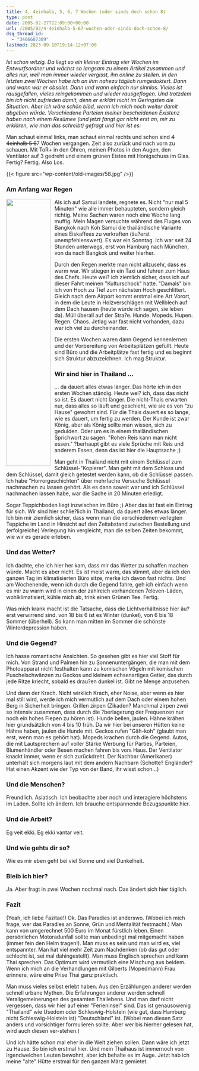 ```yaml
---
title: 4, 4einhalb, 5, 6, 7 Wochen (oder sinds doch schon 8)
type: post
date: 2005-02-27T22:09:00+00:00
url: /2005/02/4-4einhalb-5-67-wochen-oder-sinds-doch-schon-8/
dsq_thread_id:
  - "3406607309"
lastmod: 2023-09-10T19:14:12+07:00
---
```

_Ist schon witzig. Da liegt so ein kleiner Eintrag vier Wochen im Entwurfsordner und wächst so langsam zu einem Artikel zusammen und alles nur, weil man immer wieder vergisst, ihn online zu stellen. In den letzten zwei Wochen habe ich an ihm nahezu täglich rumgedoktert. Dann und wann war er obsolet. Dann und wann einfach nur sinnlos. Vieles ist rausgefallen, vieles reingekommen und wieder rausgeflogen. Und trotzdem bin ich nicht zufrieden damit, denn er erklärt nicht im Geringsten die Situation. Aber ich wäre schön blöd, wenn ich mich noch weiter damit abgeben würde. Verschiedene Parteien meiner bescheidenen Existenz haben nach einem Resümee (und jetzt fangt gar nicht erst an, mir zu erklären, wie man das schreibt) gefragt und hier ist es:_

Man schaut einmal links, man schaut einmal rechts und schon sind <del>4 4einhalb 5 6</del>7 Wochen vergangen. Zeit also zurück und nach vorn zu schauen. Mit ToR+ in den Ohren, meinen Photos in den Augen, den Ventilator auf 3 gedreht und einem grünen Eistee mit Honigschuss im Glas. Fertig? Fertig. Also Los.

{{< figure src="wp-content/old-images/58.jpg" />}}

### Am Anfang war Regen

<img src="/images/57.jpg" style="height:716px;width:120px;float:left;margin-right:10px;margin-bottom:10px;" />Als ich auf Samui landete, regnete es. Nicht "nur mal 5 Minuten" wie alle immer behaupteten, sondern gleich richtig. Meine Sachen waren noch eine Woche lang muffig. Mein Magen versuchte während des Fluges von Bangkok nach Koh Samui die thailändische Variante eines Eiskaffees zu verkraften (äu?erst unempfehlenswert). Es war ein Sonntag. Ich war seit 24 Stunden unterwegs, erst von Hamburg nach München, von da nach Bangkok und weiter hierher.

Durch den Regen merkte man nicht allzusehr, dass es warm war. Wir stiegen in ein Taxi und fuhren zum Haus des Chefs. Heute wei? ich ziemlich sicher, dass ich auf dieser Fahrt meinen "Kulturschock" hatte. "Damals" bin ich von Hoch zu Tief zum nächsten Hoch geschlittert. Gleich nach dem Airport kommt erstmal eine Art Vorort, in dem die Leute in Holzverschlägen mit Wellblech auf dem Dach hausen (heute würde ich sagen, sie leben da). Müll überall auf der Stra?e. Hunde. Mopeds. Hupen. Regen. Chaos. Jetlag war fast nicht vorhanden, dazu war ich viel zu durcheinander.

Die ersten Wochen waren dann Gegend kennenlernen und der Vorbereitung von Arbeitsplätzen gefüllt. Heute sind Büro und die Arbeitplätze fast fertig und es beginnt sich Struktur abzuzeichnen. Ich mag Struktur.

### Wir sind hier in Thailand ...

... da dauert alles etwas länger. Das hörte ich in den ersten Wochen ständig. Heute wei? ich, dass das nicht so ist. Es dauert nicht länger. Die nicht-Thais erwarten nur, dass alles so läuft und geschieht, wie sie es von "zu Hause" gewohnt sind. Für die Thais dauert es so lange, wie es dauert, um fertig zu werden. Der Kunde ist zwar König, aber als König sollte man wissen, sich zu gedulden. Oder um es in einem thailändischen Sprichwort zu sagen: "Rohen Reis kann man nicht essen." ?berhaupt gibt es viele Sprüche mit Reis und anderem Essen, denn das ist hier die Hauptsache ;)

Man geht in Thailand nicht mit einem Schlüssel zum Schlüssel-"Kopierer". Man geht mit dem Schloss und dem Schlüssel, damit gleich getestet werden kann, ob die Schlüssel passen. Ich habe "Horrorgeschichten" über mehrfache Versuche Schlüssel nachmachen zu lassen gehört. Als es dann soweit war und ich Schlüssel nachmachen lassen habe, war die Sache in 20 Minuten erledigt.

Sogar Teppichboden liegt inzwischen im Büro ;) Aber das ist fast ein Eintrag für sich. Wir sind hier schlie?lich in Thailand, da dauert alles etwas länger. Ich bin mir ziemlich sicher, dass wenn man die verschiedenen verlegten Teppiche im Land in Hinsicht auf den Zeitabstand zwischen Bestellung und (erfolgreiche) Verlegung hin vergleicht, man die selben Zeiten bekommt, wie wir es gerade erleben.

### Und das Wetter?

Ich dachte, ehe ich hier her kam, dass mir das Wetter zu schaffen machen würde. Macht es aber nicht. Es ist meist warm, das stimmt, aber da ich den ganzen Tag im klimatisierten Büro sitze, merke ich davon fast nichts. Und am Wochenende, wenn ich durch die Gegend fahre, geh ich einfach wenn es mir zu warm wird in einen der zahlreich vorhandenen 7eleven-Läden, wohlklimatisiert, kühle mich ab, trink einen Grünen Tee. Fertig.

Was mich krank macht ist die Tatsache, dass die Lichtverhältnisse hier äu?erst verwirrend sind. von 18 bis 6 ist es Winter (dunkel), von 6 bis 18 Sommer (überhell). So kann man mitten im Sommer die schönste Winterdepression haben.

### Und die Gegend?

Ich hasse romantische Ansichten. So gesehen gibt es hier viel Stoff für mich. Von Strand und Palmen hin zu Sonnenuntergängen, die man mit dem Photoapparat nicht festhalten kann zu komischen Vögeln mit komischen Puschelschwänzen zu Geckos und kleinem echsenartiges Getier, das durch jede Ritze kriecht, sobald es drau?en dunkel ist. Gibt ne Menge anzusehen.

Und dann der Krach. Nicht wirklich Krach, eher Noise, aber wenn es hier mal still wird, werde ich mich vermutlich auf dem Dach oder einem hohen Berg in Sicherheit bringen. Grillen zirpen (Zikaden? Manchmal zirpen zwei so intensiv zusammen, dass durch die ?berlagerung der Frequenzen nur noch ein hohes Fiepen zu hören ist). Hunde bellen, jaulen. Hähne krähen hier grundsätzlich von 4 bis 10 früh. Da wir hier bei unseren Hütten keine Hähne haben, jaulen die Hunde mit. Geckos rufen "Gäh-koh" (glaubt man erst, wenn man es gehört hat). Mopeds krachen durch die Gegend. Autos, die mit Lautsprechern auf voller Stärke Werbung für Parties, Parteien, Blumenhändler oder Besen machen fahren bis vors Haus. Der Ventilator knackt immer, wenn er sich zurückdreht. Der Nachbar (Amerikaner) unterhält sich morgens laut mit dem andern Nachbarn (Schotte? Engländer? Hat einen Akzent wie der Typ von der Band, ihr wisst schon...)

### Und die Menschen?

Freundlich. Asiatisch. Ich beobachte aber noch und interagiere höchstens im Laden. Sollte ich ändern. Ich brauche entspannende Bezugspunkte hier.

### Und die Arbeit?

Eg veit ekki. Eg ekki vantar veit.

### Und wie gehts dir so?

Wie es mir eben geht bei viel Sonne und viel Dunkelheit.

### Bleib ich hier?

Ja. Aber fragt in zwei Wochen nochmal nach. Das ändert sich hier täglich.

### Fazit

(Yeah, ich liebe Fazitae!) Ok. Das Paradies ist anderswo. (Wobei ich mich frage, wer das Paradies an Sonne, Grün und Mentalität festmacht.) Man kann von umgerechnet 500 Euro im Monat fürstlich leben. Einen persönlichen Motoradunfall sollte man unbedingt mal mitgemacht haben (immer fein den Helm tragen!). Man muss es sein und man wird es, viel entspannter. Man hat viel mehr Zeit zum Nachdenken (ob das gut oder schlecht ist, sei mal dahingestellt). Man muss Englisch sprechen und kann Thai sprechen. Das Optimum wird vermutlich eine Mischung aus beidem. Wenn ich mich an die Verhandlungen mit Gilberts (Mopedmann) Frau erinnere, wäre eine Prise Thai ganz praktisch.

Man muss vieles selbst erlebt haben. Aus den Erzählungen anderer werden schnell urbane Mythen. Die Erfahrungen anderer werden schnell Verallgemeinerungen des gesamten Thailebens. Und man darf nicht vergessen, dass wir hier auf einer "Ferieninsel" sind. Das ist genausowenig "Thailand" wie Usedom oder Schleswig-Holstein (wie gut, dass Hamburg nicht Schleswig-Holstein ist) "Deutschland" ist. (Wobei man diesen Satz anders und vorsichtiger formulieren sollte. Aber wer bis hierher gelesen hat, wird auch diesen ver-stehen.)

Und ich hätte schon mal eher in die Welt ziehen sollen. Dann wäre ich jetzt zu Hause. So bin ich erstmal hier. Und mein Thaihaus ist immernoch von irgendwelchen Leuten bewohnt, aber ich behalte es im Auge. Jetzt hab ich meine "alte" Hütte erstmal für den ganzen März gemietet.
